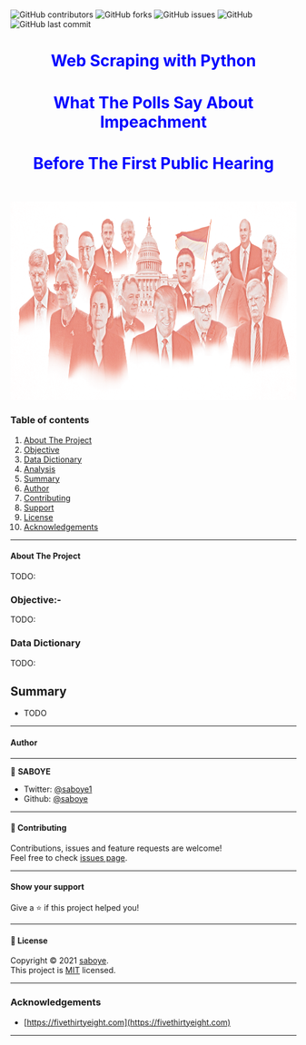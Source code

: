 # 





![GitHub contributors](https://img.shields.io/github/contributors/saboye/web_Scraping?color=blue&logo=github&style=for-the-badge)
![GitHub forks](https://img.shields.io/github/forks/saboye/web_Scraping?logo=github&style=for-the-badge)
![GitHub issues](https://img.shields.io/github/issues-raw/saboye/web_Scraping?style=for-the-badge)
![GitHub](https://img.shields.io/github/license/saboye/web_Scraping?style=for-the-badge)
![GitHub last commit](https://img.shields.io/github/last-commit/saboye/web_Scraping?style=for-the-badge)

### <h1 align="center" style="color:blue;" id="heading">Web Scraping with Python</h1>
### <h1 align="center" style="color:blue;" id="heading">What The Polls Say About Impeachment </h1>
### <h1 align="center" style="color:blue;" id="heading">Before The First Public Hearing</h1>
<!-- PROJECT LOGO -->
<br />
<p align="center">
  <a href="https://github.com/saboye/Data-Modeling-with-Postgrese">
    <img src="photo.jpg" alt="Logo" width="800" height="350">
  </a>

  

### Table of contents
1. [About The Project](#About_The_Project)
2. [Objective](#objective)
3. [Data Dictionary](#Data_Dictionar_)
4. [Analysis](#Analysis)
5. [Summary](#Summary)
6. [Author](#author)
7. [Contributing](#contributing)
8. [Support](#support)
9. [License](#license)
10. [Acknowledgements](#Acknowledgements)

***


#### About The Project <a name="About_The_Project"></a>

TODO:

### Objective:-<a name="objective"></a>
TODO:

### Data Dictionary <a name="Data_Dictionar_"></a>
TODO:


    
<!--Summary -->  
## Summary <a name="Summary"></a> 
- TODO
***
  
<!-- Contributing -->  
#### Author <a name="author"></a> 
  
***
👤 **SABOYE**

* Twitter: [@saboye1](https://twitter.com/saboye1 )
* Github: [@saboye](https://github.com/saboye)
  
***
<!-- Contributing -->
#### 🤝 Contributing <a name="contributing"></a> 

Contributions, issues and feature requests are welcome!<br />Feel free to check [issues page](https://github.com/saboye/web_Scraping/issues).
  
***
<!-- support -->
#### Show your support <a name="support"></a> 
Give a ⭐️ if this project helped you!
  
***
<!-- License -->
#### 📝 License <a name="license"></a> 

Copyright © 2021 [saboye](https://github.com/saboye).<br />
This project is [MIT](https://github.com/saboye/web_Scraping/blob/master/LICENSE) licensed.
  
***  
<!-- ACKNOWLEDGEMENTS -->
### Acknowledgements <a name="Acknowledgements"></a>
  
* [https://fivethirtyeight.com](https://fivethirtyeight.com)


***
